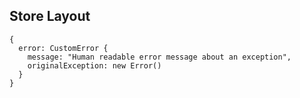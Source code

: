 ## Store Layout

```
{
  error: CustomError {
    message: "Human readable error message about an exception",
    originalException: new Error()
  }
}
```
